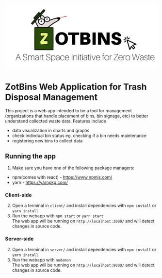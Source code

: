 ![](assets/zotbins-logo.png)

# ZotBins Web Application for Trash Disposal Management

This project is a web app intended to be a tool for management (organizations that handle placement of bins, bin signage, etc) to better understand collected waste data. Features include  
* data visualization in charts and graphs
* check indivdual bin status eg. checking if a bin needs maintenance
* registering new bins to collect data

## Running the app
1. Make sure you have one of the following package managers:
  * npm(comes with react) - https://www.npmjs.com/  
  * yarn - https://yarnpkg.com/  
  
### Client-side
2. Open a terminal in `client/` and install dependencies with `npm install` or `yarn install`  
3. Run the webapp with `npm start` or `yarn start`  
The web app will be running on `http://localhost:3000/` and will detect changes in source code.

### Server-side
2. Open a terminal in `server/` and install dependencies with `npm install` or `yarn install`  
3. Run the webapp with `nodemon`  
The web app will be running on `http://localhost:9000/` and will detect changes in source code.
